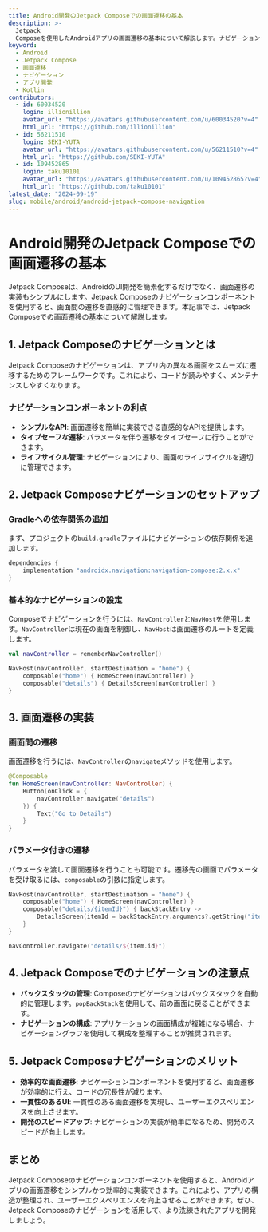 ```yaml
---
title: Android開発のJetpack Composeでの画面遷移の基本
description: >-
  Jetpack
  Composeを使用したAndroidアプリの画面遷移の基本について解説します。ナビゲーションコンポーネントを使って効率的な画面遷移を実装する方法を学びましょう。
keyword:
  - Android
  - Jetpack Compose
  - 画面遷移
  - ナビゲーション
  - アプリ開発
  - Kotlin
contributors:
  - id: 60034520
    login: illionillion
    avatar_url: "https://avatars.githubusercontent.com/u/60034520?v=4"
    html_url: "https://github.com/illionillion"
  - id: 56211510
    login: SEKI-YUTA
    avatar_url: "https://avatars.githubusercontent.com/u/56211510?v=4"
    html_url: "https://github.com/SEKI-YUTA"
  - id: 109452865
    login: taku10101
    avatar_url: "https://avatars.githubusercontent.com/u/109452865?v=4"
    html_url: "https://github.com/taku10101"
latest_date: "2024-09-19"
slug: mobile/android/android-jetpack-compose-navigation
---
```


# Android開発のJetpack Composeでの画面遷移の基本

Jetpack Composeは、AndroidのUI開発を簡素化するだけでなく、画面遷移の実装もシンプルにします。Jetpack Composeのナビゲーションコンポーネントを使用すると、画面間の遷移を直感的に管理できます。本記事では、Jetpack Composeでの画面遷移の基本について解説します。

## 1. Jetpack Composeのナビゲーションとは

Jetpack Composeのナビゲーションは、アプリ内の異なる画面をスムーズに遷移するためのフレームワークです。これにより、コードが読みやすく、メンテナンスしやすくなります。

### ナビゲーションコンポーネントの利点

- **シンプルなAPI**: 画面遷移を簡単に実装できる直感的なAPIを提供します。
- **タイプセーフな遷移**: パラメータを伴う遷移をタイプセーフに行うことができます。
- **ライフサイクル管理**: ナビゲーションにより、画面のライフサイクルを適切に管理できます。

## 2. Jetpack Composeナビゲーションのセットアップ

### Gradleへの依存関係の追加

まず、プロジェクトの`build.gradle`ファイルにナビゲーションの依存関係を追加します。

```gradle
dependencies {
    implementation "androidx.navigation:navigation-compose:2.x.x"
}
```

### 基本的なナビゲーションの設定

Composeでナビゲーションを行うには、`NavController`と`NavHost`を使用します。`NavController`は現在の画面を制御し、`NavHost`は画面遷移のルートを定義します。

```kotlin
val navController = rememberNavController()

NavHost(navController, startDestination = "home") {
    composable("home") { HomeScreen(navController) }
    composable("details") { DetailsScreen(navController) }
}
```

## 3. 画面遷移の実装

### 画面間の遷移

画面遷移を行うには、`NavController`の`navigate`メソッドを使用します。

```kotlin
@Composable
fun HomeScreen(navController: NavController) {
    Button(onClick = {
        navController.navigate("details")
    }) {
        Text("Go to Details")
    }
}
```

### パラメータ付きの遷移

パラメータを渡して画面遷移を行うことも可能です。遷移先の画面でパラメータを受け取るには、`composable`の引数に指定します。

```kotlin
NavHost(navController, startDestination = "home") {
    composable("home") { HomeScreen(navController) }
    composable("details/{itemId}") { backStackEntry ->
        DetailsScreen(itemId = backStackEntry.arguments?.getString("itemId"))
    }
}

navController.navigate("details/${item.id}")
```

## 4. Jetpack Composeでのナビゲーションの注意点

- **バックスタックの管理**: Composeのナビゲーションはバックスタックを自動的に管理します。`popBackStack`を使用して、前の画面に戻ることができます。
- **ナビゲーションの構成**: アプリケーションの画面構成が複雑になる場合、ナビゲーショングラフを使用して構成を整理することが推奨されます。

## 5. Jetpack Composeナビゲーションのメリット

- **効率的な画面遷移**: ナビゲーションコンポーネントを使用すると、画面遷移が効率的に行え、コードの冗長性が減ります。
- **一貫性のあるUI**: 一貫性のある画面遷移を実現し、ユーザーエクスペリエンスを向上させます。
- **開発のスピードアップ**: ナビゲーションの実装が簡単になるため、開発のスピードが向上します。

## まとめ

Jetpack Composeのナビゲーションコンポーネントを使用すると、Androidアプリの画面遷移をシンプルかつ効率的に実装できます。これにより、アプリの構造が整理され、ユーザーエクスペリエンスを向上させることができます。ぜひ、Jetpack Composeのナビゲーションを活用して、より洗練されたアプリを開発しましょう。
